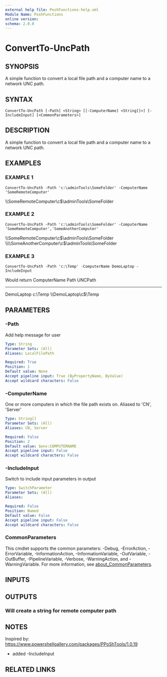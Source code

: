 ```yaml
---
external help file: PoshFunctions-help.xml
Module Name: PoshFunctions
online version:
schema: 2.0.0
---
```


# ConvertTo-UncPath

## SYNOPSIS
A simple function to convert a local file path and a computer name to a network UNC path.

## SYNTAX

```
ConvertTo-UncPath [-Path] <String> [[-ComputerName] <String[]>] [-IncludeInput] [<CommonParameters>]
```

## DESCRIPTION
A simple function to convert a local file path and a computer name to a network UNC path.

## EXAMPLES

### EXAMPLE 1
```
ConvertTo-UncPath -Path 'c:\adminTools\SomeFolder' -ComputerName 'SomeRemoteComputer'
```

\\\\SomeRemoteComputer\c$\adminTools\SomeFolder

### EXAMPLE 2
```
ConvertTo-UncPath -Path 'c:\adminTools\SomeFolder' -ComputerName 'SomeRemoteComputer','SomeAnotherComputer'
```

\\\\SomeRemoteComputer\c$\adminTools\SomeFolder
\\\\SomeAnotherComputer\c$\adminTools\SomeFolder

### EXAMPLE 3
```
ConvertTo-UncPath -Path 'c:\Temp' -ComputerName DemoLaptop -IncludeInput
```

Would return
ComputerName Path    UNCPath
------------ ----    -------
DemoLaptop   c:\Temp \\\\DemoLaptop\c$\Temp

## PARAMETERS

### -Path
Add help message for user

```yaml
Type: String
Parameter Sets: (All)
Aliases: LocalFilePath

Required: True
Position: 1
Default value: None
Accept pipeline input: True (ByPropertyName, ByValue)
Accept wildcard characters: False
```

### -ComputerName
One or more computers in which the file path exists on.
Aliased to 'CN', 'Server'

```yaml
Type: String[]
Parameter Sets: (All)
Aliases: CN, Server

Required: False
Position: 2
Default value: $env:COMPUTERNAME
Accept pipeline input: False
Accept wildcard characters: False
```

### -IncludeInput
Switch to include input parameters in output

```yaml
Type: SwitchParameter
Parameter Sets: (All)
Aliases:

Required: False
Position: Named
Default value: False
Accept pipeline input: False
Accept wildcard characters: False
```

### CommonParameters
This cmdlet supports the common parameters: -Debug, -ErrorAction, -ErrorVariable, -InformationAction, -InformationVariable, -OutVariable, -OutBuffer, -PipelineVariable, -Verbose, -WarningAction, and -WarningVariable. For more information, see [about_CommonParameters](http://go.microsoft.com/fwlink/?LinkID=113216).

## INPUTS

## OUTPUTS

### Will create a string for remote computer path
## NOTES
Inspired by: https://www.powershellgallery.com/packages/PPoShTools/1.0.19
* added -IncludeInput

## RELATED LINKS
